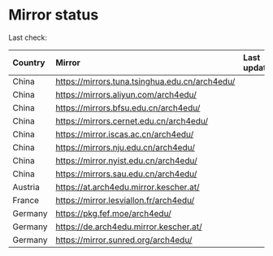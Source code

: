 <script src="./time.js"></script>
# Mirror status
Last check: <script type="text/javascript">localize(1717942653.7723355);</script>

|Country|Mirror|Last update|
|:------|:-----|:----------|
|China|https://mirrors.tuna.tsinghua.edu.cn/arch4edu/|<script type="text/javascript">localize(1717914961);</script>|
|China|https://mirrors.aliyun.com/arch4edu/|<script type="text/javascript">localize(1717914961);</script>|
|China|https://mirrors.bfsu.edu.cn/arch4edu/|<script type="text/javascript">localize(1717914961);</script>|
|China|https://mirrors.cernet.edu.cn/arch4edu/|<script type="text/javascript">localize(1717914961);</script>|
|China|https://mirror.iscas.ac.cn/arch4edu/|<script type="text/javascript">localize(1717914961);</script>|
|China|https://mirrors.nju.edu.cn/arch4edu/|<script type="text/javascript">localize(1717871584);</script>|
|China|https://mirror.nyist.edu.cn/arch4edu/|<script type="text/javascript">localize(1717914961);</script>|
|China|https://mirrors.sau.edu.cn/arch4edu/|<script type="text/javascript">localize(1717914961);</script>|
|Austria|https://at.arch4edu.mirror.kescher.at/|<script type="text/javascript">localize(1717914961);</script>|
|France|https://mirror.lesviallon.fr/arch4edu/|<script type="text/javascript">localize(1717914961);</script>|
|Germany|https://pkg.fef.moe/arch4edu/|<script type="text/javascript">localize(1717914961);</script>|
|Germany|https://de.arch4edu.mirror.kescher.at/|<script type="text/javascript">localize(1717914961);</script>|
|Germany|https://mirror.sunred.org/arch4edu/|<script type="text/javascript">localize(1717742215);</script>|

<script src="./tablefilter/tablefilter.js"></script>
<script src="./table.js"></script>